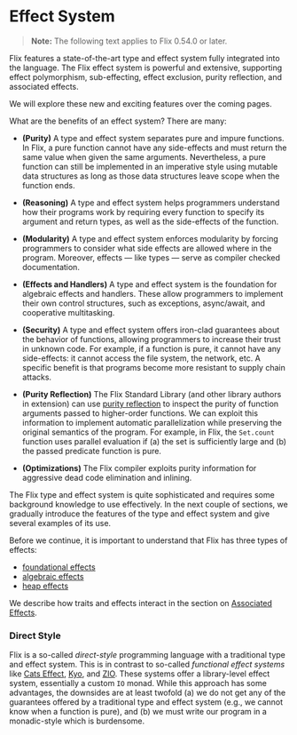 # Effect System

> **Note:** The following text applies to Flix 0.54.0 or later.

Flix features a state-of-the-art type and effect system fully integrated into
the language. The Flix effect system is powerful and extensive, supporting
effect polymorphism, sub-effecting, effect exclusion, purity reflection, and
associated effects.

We will explore these new and exciting features over the coming pages.

What are the benefits of an effect system? There are many:

- **(Purity)** A type and effect system separates pure and impure functions. In
  Flix, a pure function cannot have any side-effects and must return the same
  value when given the same arguments. Nevertheless, a pure function can still
  be implemented in an imperative style using mutable data structures as long as
  those data structures leave scope when the function ends.

- **(Reasoning)** A type and effect system helps programmers understand how
  their programs work by requiring every function to specify its argument and
  return types, as well as the side-effects of the function.

- **(Modularity)**  A type and effect system enforces modularity by forcing
  programmers to consider what side effects are allowed where in the program.
  Moreover, effects &mdash; like types &mdash; serve as compiler checked
  documentation.

- **(Effects and Handlers)** A type and effect system is the foundation for
  algebraic effects and handlers. These allow programmers to implement their own
  control structures, such as exceptions, async/await, and cooperative
  multitasking.

- **(Security)** A type and effect system offers iron-clad guarantees about the
  behavior of functions, allowing programmers to increase their trust in unknown
  code. For example, if a function is pure, it cannot have any side-effects: it
  cannot access the file system, the network, etc. A specific benefit is that
  programs become more resistant to supply chain attacks.

- **(Purity Reflection)** The Flix Standard Library (and other library authors
  in extension) can use [purity reflection](./purity-reflection.md) to inspect
  the purity of function arguments passed to higher-order functions. We can
  exploit this information to implement automatic parallelization while
  preserving the original semantics of the program. For example, in Flix, the
  `Set.count` function uses parallel evaluation if (a) the set is sufficiently
  large and (b) the passed predicate function is pure. 

- **(Optimizations)** The Flix compiler exploits purity information for
  aggressive dead code elimination and inlining.

The Flix type and effect system is quite sophisticated and requires some
background knowledge to use effectively. In the next couple of sections, we
gradually introduce the features of the type and effect system and give several
examples of its use. 

Before we continue, it is important to understand that Flix has three types of effects: 

- [foundational effects](./foundational-effects.md)
- [algebraic effects](./effects-and-handlers.md)
- [heap effects](./mutable-data.md)

We describe how traits and effects interact in the section on [Associated
Effects](./associated-effects.md).

### Direct Style

Flix is a so-called _direct-style_ programming language with a traditional type
and effect system. This is in contrast to so-called _functional effect systems_
like [Cats Effect](https://typelevel.org/cats-effect/),
[Kyo](https://getkyo.io/#/), and [ZIO](https://zio.dev/). These systems offer a
library-level effect system, essentially a custom `IO` monad. While this
approach has some advantages, the downsides are at least twofold (a) we do not
get any of the guarantees offered by a traditional type and effect system (e.g.,
we cannot know when a function is pure), and (b) we must write our program in a
monadic-style which is burdensome.
